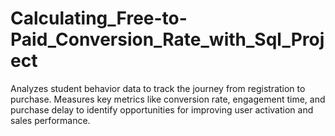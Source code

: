 # Calculating_Free-to-Paid_Conversion_Rate_with_Sql_Project
Analyzes student behavior data to track the journey from registration to purchase. Measures key metrics like conversion rate, engagement time, and purchase delay to identify opportunities for improving user activation and sales performance.
